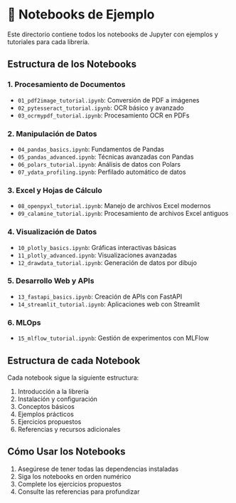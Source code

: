 # 📓 Notebooks de Ejemplo

Este directorio contiene todos los notebooks de Jupyter con ejemplos y tutoriales para cada librería.

## Estructura de los Notebooks

### 1. Procesamiento de Documentos
- `01_pdf2image_tutorial.ipynb`: Conversión de PDF a imágenes
- `02_pytesseract_tutorial.ipynb`: OCR básico y avanzado
- `03_ocrmypdf_tutorial.ipynb`: Procesamiento OCR en PDFs

### 2. Manipulación de Datos
- `04_pandas_basics.ipynb`: Fundamentos de Pandas
- `05_pandas_advanced.ipynb`: Técnicas avanzadas con Pandas
- `06_polars_tutorial.ipynb`: Análisis de datos con Polars
- `07_ydata_profiling.ipynb`: Perfilado automático de datos

### 3. Excel y Hojas de Cálculo
- `08_openpyxl_tutorial.ipynb`: Manejo de archivos Excel modernos
- `09_calamine_tutorial.ipynb`: Procesamiento de archivos Excel antiguos

### 4. Visualización de Datos
- `10_plotly_basics.ipynb`: Gráficas interactivas básicas
- `11_plotly_advanced.ipynb`: Visualizaciones avanzadas
- `12_drawdata_tutorial.ipynb`: Generación de datos por dibujo

### 5. Desarrollo Web y APIs
- `13_fastapi_basics.ipynb`: Creación de APIs con FastAPI
- `14_streamlit_tutorial.ipynb`: Aplicaciones web con Streamlit

### 6. MLOps
- `15_mlflow_tutorial.ipynb`: Gestión de experimentos con MLFlow

## Estructura de cada Notebook

Cada notebook sigue la siguiente estructura:

1. Introducción a la librería
2. Instalación y configuración
3. Conceptos básicos
4. Ejemplos prácticos
5. Ejercicios propuestos
6. Referencias y recursos adicionales

## Cómo Usar los Notebooks

1. Asegúrese de tener todas las dependencias instaladas
2. Siga los notebooks en orden numérico
3. Complete los ejercicios propuestos
4. Consulte las referencias para profundizar